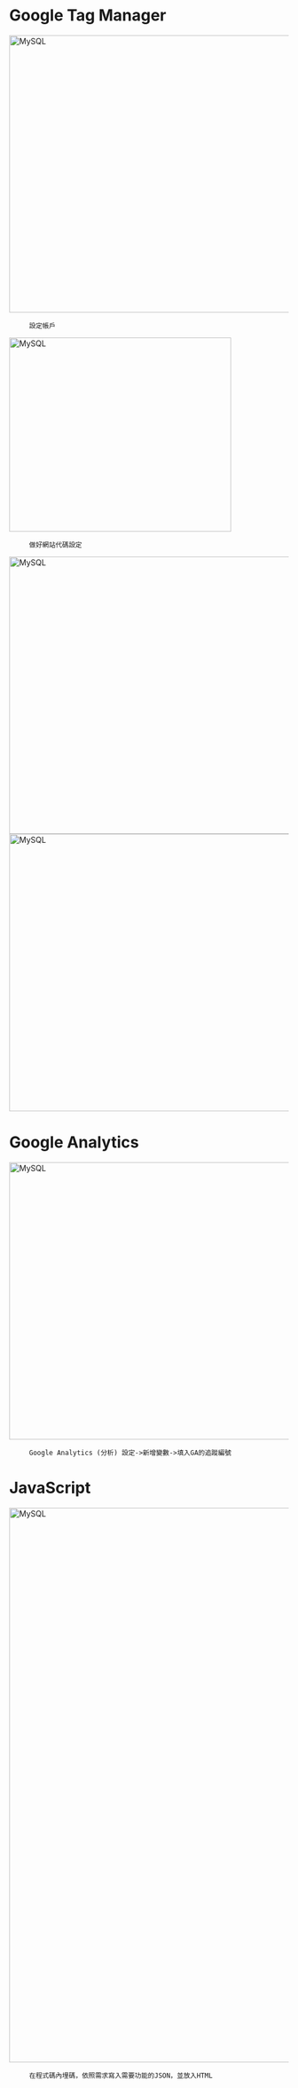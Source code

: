 <h1>Google Tag Manager</h1>
<img src="https://user-images.githubusercontent.com/97188330/157866772-44d10c60-2be1-46a3-b405-fa8795189c1e.png" width="1300" height="500" alt="MySQL"/><br/>

         設定帳戶
         
<img src="https://user-images.githubusercontent.com/97188330/157867372-7814a57e-887b-4d28-8b75-e2d4721f2f49.png" width="400" height="350" alt="MySQL"/><br/>

         做好網站代碼設定
         
<img src="https://user-images.githubusercontent.com/97188330/157867657-6b2cb8ff-790b-4a9e-af59-eac20637c4ae.png" width="1300" height="500" alt="MySQL"/><br/>
<img src="https://user-images.githubusercontent.com/97188330/158019549-6fb926d6-59a9-4502-b6e3-3efb6745a5ca.png" width="1300" height="500" alt="MySQL"/><br/>
<h1>Google Analytics</h1>
<img src="https://user-images.githubusercontent.com/97188330/158019756-72cbfd09-df8a-4792-927a-6ee9111c70d0.png" width="1300" height="500" alt="MySQL"/><br/>

         Google Analytics (分析) 設定->新增變數->填入GA的追蹤編號
         
<h1>JavaScript</h1>
<img src="https://user-images.githubusercontent.com/97188330/158021604-3e7f9e8f-9b53-4f6f-b3d1-1fde6b71a59b.png" width="600" height="1000" alt="MySQL"/><br/>

         在程式碼內埋碼，依照需求寫入需要功能的JSON，並放入HTML
